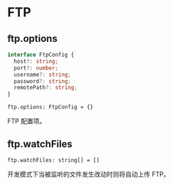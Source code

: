 # FTP

## ftp.options

```ts
interface FtpConfig {
  host?: string;
  port?: number;
  username?: string;
  password?: string;
  remotePath?: string;
}
```

`ftp.options: FtpConfig = {}`

FTP 配置项。

## ftp.watchFiles

`ftp.watchFiles: string[] = []`

开发模式下当被监听的文件发生改动时则将自动上传 FTP。
